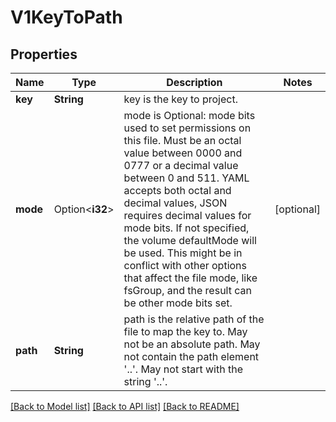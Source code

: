 # V1KeyToPath

## Properties

Name | Type | Description | Notes
------------ | ------------- | ------------- | -------------
**key** | **String** | key is the key to project. | 
**mode** | Option<**i32**> | mode is Optional: mode bits used to set permissions on this file. Must be an octal value between 0000 and 0777 or a decimal value between 0 and 511. YAML accepts both octal and decimal values, JSON requires decimal values for mode bits. If not specified, the volume defaultMode will be used. This might be in conflict with other options that affect the file mode, like fsGroup, and the result can be other mode bits set. | [optional]
**path** | **String** | path is the relative path of the file to map the key to. May not be an absolute path. May not contain the path element '..'. May not start with the string '..'. | 

[[Back to Model list]](../README.md#documentation-for-models) [[Back to API list]](../README.md#documentation-for-api-endpoints) [[Back to README]](../README.md)


